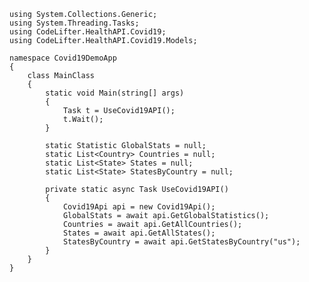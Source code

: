 ﻿```
using System.Collections.Generic;
using System.Threading.Tasks;
using CodeLifter.HealthAPI.Covid19;
using CodeLifter.HealthAPI.Covid19.Models;

namespace Covid19DemoApp
{
    class MainClass
    {
        static void Main(string[] args)
        {
            Task t = UseCovid19API();
            t.Wait();
        }

        static Statistic GlobalStats = null;
        static List<Country> Countries = null;
        static List<State> States = null;
        static List<State> StatesByCountry = null;

        private static async Task UseCovid19API()
        {
            Covid19Api api = new Covid19Api();
            GlobalStats = await api.GetGlobalStatistics();
            Countries = await api.GetAllCountries();
            States = await api.GetAllStates();
            StatesByCountry = await api.GetStatesByCountry("us");
        }
    }
}

```